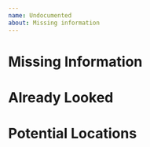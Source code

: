 ```yaml
---
name: Undocumented
about: Missing information
---
```


# Missing Information

<!-- Give a brief overview of the information you were looking for. -->

# Already Looked

<!-- Provide a list of places you've already looked for this information.
Links are much appreciated. -->

# Potential Locations

<!-- Tell us where you would expect to find this information.
This can be either an existing document,
or an entirely new document. -->
